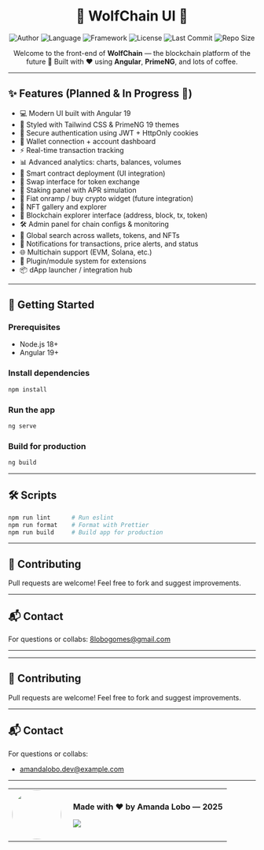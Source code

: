 <div align="center">

# 🐺 WolfChain UI 🐺

![Author](https://img.shields.io/badge/author-Amanda%20Lobo-blueviolet)
![Language](https://img.shields.io/badge/language-TypeScript-orange)
![Framework](https://img.shields.io/badge/framework-Angular-DD0031)
![License](https://img.shields.io/badge/license-MIT-green)
![Last Commit](https://img.shields.io/github/last-commit/lobogomes/wolf-blockchain-ui)
![Repo Size](https://img.shields.io/github/repo-size/lobogomes/wolf-blockchain-ui)

Welcome to the front-end of **WolfChain** — the blockchain platform of the future 🚀
Built with ❤️ using **Angular**, **PrimeNG**, and lots of coffee.
</div>


---

## ✨ Features (Planned & In Progress 🚀)

- 💻 Modern UI built with Angular 19
- 🎨 Styled with Tailwind CSS & PrimeNG 19 themes
- 🔐 Secure authentication using JWT + HttpOnly cookies
- 🧾 Wallet connection + account dashboard
- ⚡ Real-time transaction tracking
- 📊 Advanced analytics: charts, balances, volumes
- 🧠 Smart contract deployment (UI integration)
- 🔁 Swap interface for token exchange
- 🏦 Staking panel with APR simulation
- 💱 Fiat onramp / buy crypto widget (future integration)
- 🧾 NFT gallery and explorer
- 📃 Blockchain explorer interface (address, block, tx, token)
- 🛠 Admin panel for chain configs & monitoring
- 🔎 Global search across wallets, tokens, and NFTs
- 🔔 Notifications for transactions, price alerts, and status
- 🌐 Multichain support (EVM, Solana, etc.)
- 🧩 Plugin/module system for extensions
- 📦 dApp launcher / integration hub

---

## 🚀 Getting Started

### Prerequisites

- Node.js 18+
- Angular 19+

### Install dependencies

```bash
npm install
```

### Run the app

```bash
ng serve
```

### Build for production

```bash
ng build
```

---

## 🛠 Scripts

```bash
npm run lint      # Run eslint
npm run format    # Format with Prettier
npm run build     # Build app for production
```

---

## 🤝 Contributing

Pull requests are welcome! Feel free to fork and suggest improvements.

---

## 📬 Contact

For questions or collabs:
8lobogomes@gmail.com

---
---

## 🤝 Contributing
Pull requests are welcome! Feel free to fork and suggest improvements.

---

## 📬 Contact
For questions or collabs:
- amandalobo.dev@example.com

---

<div align="center">
  <table>
    <tr>
      <td>
        <img src="https://github.com/lobogomes.png" width="100" height="100" style="border-radius: 50%;" />
      </td>
      <td style="vertical-align: middle; padding-left: 16px;">
        <p><strong>Made with ❤️ by Amanda Lobo — 2025</strong></p>
        <p>
          <a href="https://www.linkedin.com/in/amandalobogomes">
            <img src="https://img.shields.io/badge/-LinkedIn-blue?logo=linkedin&logoColor=white&style=flat-square" />
          </a>
        </p>
      </td>
    </tr>
  </table>
</div>

